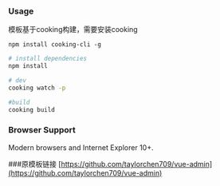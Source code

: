 ### Usage

模板基于cooking构建，需要安装cooking

```
npm install cooking-cli -g

```


``` bash
# install dependencies
npm install

# dev
cooking watch -p

#build
cooking build

```

### Browser Support

Modern browsers and Internet Explorer 10+.


###原模板链接
[https://github.com/taylorchen709/vue-admin](https://github.com/taylorchen709/vue-admin)
